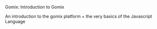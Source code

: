 Gomix: Introduction to Gomix

An introduction to the gomix platform + the very basics of the Javascript Language
